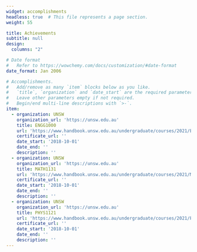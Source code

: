 ```yaml
---
widget: accomplishments
headless: true  # This file represents a page section.
weight: 55

title: Achievements
subtitle: null
design:
  columns: "2"

# Date format
#   Refer to https://wowchemy.com/docs/customization/#date-format
date_format: Jan 2006

# Accomplishments.
#   Add/remove as many `item` blocks below as you like.
#   `title`, `organization` and `date_start` are the required parameters.
#   Leave other parameters empty if not required.
#   Begin/end multi-line descriptions with `>-`.
item:
  - organization: UNSW
    organization_url: 'https://unsw.edu.au'
    title: ENGG1000
    url: 'https://www.handbook.unsw.edu.au/undergraduate/courses/2021/ENGG1000'
    certificate_url: ''
    date_start: '2018-10-01'
    date_end: ''
    description: ''
  - organization: UNSW
    organization_url: 'https://unsw.edu.au'
    title: MATH1131
    url: 'https://www.handbook.unsw.edu.au/undergraduate/courses/2021/MATH1131'
    certificate_url: ''
    date_start: '2018-10-01'
    date_end: ''
    description: ''
  - organization: UNSW
    organization_url: 'https://unsw.edu.au'
    title: PHYS1121
    url: 'https://www.handbook.unsw.edu.au/undergraduate/courses/2021/PHYS1121/'
    certificate_url: ''
    date_start: '2018-10-01'
    date_end: ''
    description: ''
---
```

